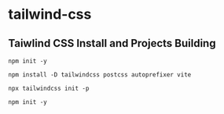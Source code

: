 # tailwind-css

## Taiwlind CSS Install and Projects Building

```
npm init -y
```
```
npm install -D tailwindcss postcss autoprefixer vite
```
```
npx tailwindcss init -p
```
```
npm init -y
```
